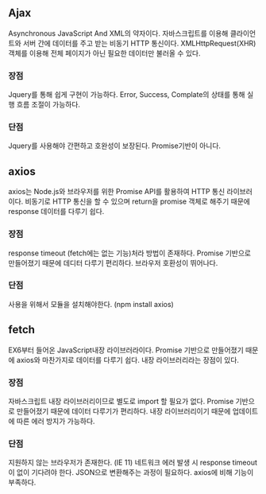 ## Ajax

Asynchronous JavaScript And XML의 약자이다.
자바스크립트를 이용해 클라이언트와 서버 간에 데이터를 주고 받는 비동기 HTTP 통신이다.
XMLHttpRequest(XHR) 객체를 이용해 전체 페이지가 아닌 필요한 데이터만 불러올 수 있다.

### 장점

Jquery를 통해 쉽게 구현이 가능하다.
Error, Success, Complate의 상태를 통해 실행 흐름 조절이 가능하다.

### 단점

Jquery를 사용해야 간편하고 호완성이 보장된다.
Promise기반이 아니다.

## axios

axios는 Node.js와 브라우저를 위한 Promise API를 활용하여 HTTP 통신 라이브러이다.
비동기로 HTTP 통신을 할 수 있으며 return을 promise 객체로 해주기 때문에 response 데이터를 다루기 쉽다.

### 장점

response timeout (fetch에는 없는 기능)처라 방법이 존재하다.
Promise 기반으로 만들어졌기 때문에 데디터 다루기 편리하다.
브라우저 호환성이 뛰어나다.

### 단점

사용을 위해서 모듈을 설치해야한다. (npm install axios)

## fetch

EX6부터 들어온 JavaScript내장 라이브러라이다.
Promise 기반으로 만들어졌기 때문에 axios와 마찬가지로 데이터를 다루기 쉽다.
내장 라이브러리라는 장점이 있다.

### 장점

자바스크립트 내장 라이브러리이므로 별도로 import 할 필요가 없다.
Promise 기반으로 만들어졌기 때문에 데이터 다루기가 편리하다.
내장 라이브러리이기 때문에 업데이트에 따른 에러 방지가 가능하다.

### 단점

지원하지 않는 브라우저가 존재한다. (IE 11)
네트워크 에러 발생 시 response timeout이 없이 기다려야 한다.
JSON으로 변환해주는 과정이 필요하다.
axios에 비해 기능이 부족하다.

